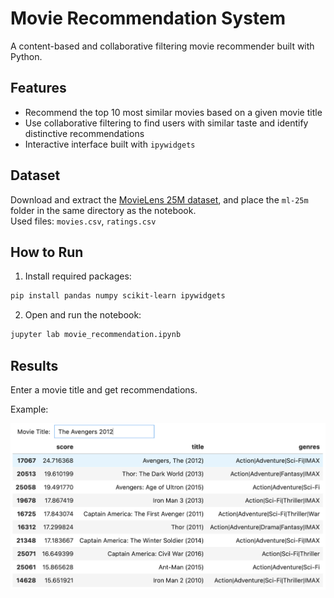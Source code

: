 # Movie Recommendation System

A content-based and collaborative filtering movie recommender built with Python.

## Features

- Recommend the top 10 most similar movies based on a given movie title  
- Use collaborative filtering to find users with similar taste and identify distinctive recommendations  
- Interactive interface built with `ipywidgets`

## Dataset

Download and extract the [MovieLens 25M dataset](https://files.grouplens.org/datasets/movielens/ml-25m.zip), and place the `ml-25m` folder in the same directory as the notebook.  
Used files: `movies.csv`, `ratings.csv`

## How to Run

1. Install required packages:

```bash
pip install pandas numpy scikit-learn ipywidgets
```

2. Open and run the notebook:

```bash
jupyter lab movie_recommendation.ipynb
```

## Results

Enter a movie title and get recommendations.

Example:

![example](example.png)